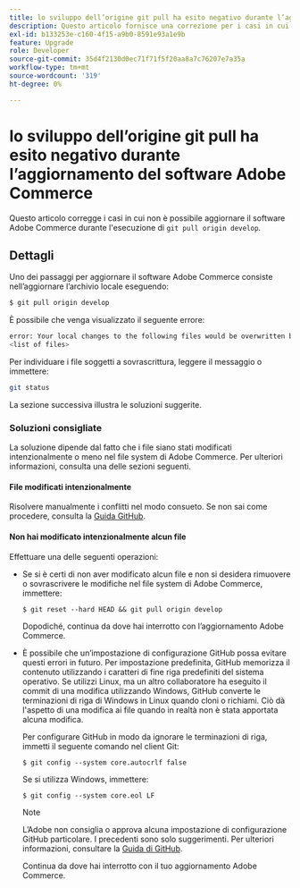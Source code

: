 ```yaml
---
title: lo sviluppo dell’origine git pull ha esito negativo durante l’aggiornamento del software Adobe Commerce
description: Questo articolo fornisce una correzione per i casi in cui non è possibile aggiornare il software Adobe Commerce durante l’esecuzione di "git pull origin development".
exl-id: b133253e-c160-4f15-a9b0-8591e93a1e9b
feature: Upgrade
role: Developer
source-git-commit: 35d4f2130d0ec71f71f5f20aa8a7c76207e7a35a
workflow-type: tm+mt
source-wordcount: '319'
ht-degree: 0%

---
```


# lo sviluppo dell’origine git pull ha esito negativo durante l’aggiornamento del software Adobe Commerce

Questo articolo corregge i casi in cui non è possibile aggiornare il software Adobe Commerce durante l&#39;esecuzione di `git pull origin develop`.

## Dettagli

Uno dei passaggi per aggiornare il software Adobe Commerce consiste nell’aggiornare l’archivio locale eseguendo:

```bash
$ git pull origin develop
```

È possibile che venga visualizzato il seguente errore:

```bash
error: Your local changes to the following files would be overwritten by merge:
<list of files>
```

Per individuare i file soggetti a sovrascrittura, leggere il messaggio o immettere:

```bash
git status
```

La sezione successiva illustra le soluzioni suggerite.

### Soluzioni consigliate

La soluzione dipende dal fatto che i file siano stati modificati intenzionalmente o meno nel file system di Adobe Commerce. Per ulteriori informazioni, consulta una delle sezioni seguenti.

#### File modificati intenzionalmente

Risolvere manualmente i conflitti nel modo consueto. Se non sai come procedere, consulta la [Guida GitHub](https://help.github.com/).

#### Non hai modificato intenzionalmente alcun file

Effettuare una delle seguenti operazioni:

* Se si è certi di non aver modificato alcun file e non si desidera rimuovere o sovrascrivere le modifiche nel file system di Adobe Commerce, immettere:

  </p>
    <pre><code class="language-bash">$ git reset --hard HEAD && git pull origin develop</code></pre>

  Dopodiché, continua da dove hai interrotto con l’aggiornamento Adobe Commerce.

* È possibile che un’impostazione di configurazione GitHub possa evitare questi errori in futuro. Per impostazione predefinita, GitHub memorizza il contenuto utilizzando i caratteri di fine riga predefiniti del sistema operativo. Se utilizzi Linux, ma un altro collaboratore ha eseguito il commit di una modifica utilizzando Windows, GitHub converte le terminazioni di riga di Windows in Linux quando cloni o richiami. Ciò dà l&#39;aspetto di una modifica ai file quando in realtà non è stata apportata alcuna modifica.

  Per configurare GitHub in modo da ignorare le terminazioni di riga, immetti il seguente comando nel client Git:

  </p>
    <pre><code class="language-bash">$ git config --system core.autocrlf false</code></pre>

  Se si utilizza Windows, immettere:

  </p>
    <pre><code class="language-bash">$ git config --system core.eol LF</code></pre>

  >[!NOTE]
  >
  >L’Adobe non consiglia o approva alcuna impostazione di configurazione GitHub particolare. I precedenti sono solo suggerimenti. Per ulteriori informazioni, consultare la [Guida di GitHub](https://help.github.com/).

  Continua da dove hai interrotto con il tuo aggiornamento Adobe Commerce.
